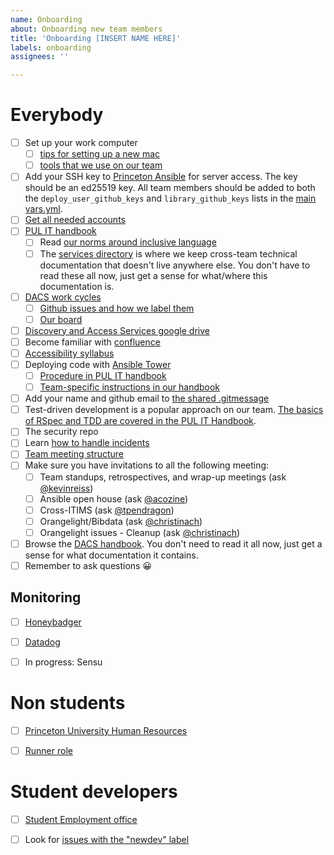```yaml
---
name: Onboarding
about: Onboarding new team members
title: 'Onboarding [INSERT NAME HERE]'
labels: onboarding
assignees: ''

---
```


# Everybody

- [ ] Set up your work computer
    - [ ] [tips for setting up a new mac](https://github.com/pulibrary/pul-it-handbook/blob/main/services/new_mac_setup.md)
    - [ ] [tools that we use on our team](https://github.com/pulibrary/dacs_handbook/blob/main/tools.md)
- [ ] Add your SSH key to [Princeton Ansible](https://github.com/pulibrary/princeton_ansible/blob/main/group_vars/all/vars.yml) for server access. The key should be an ed25519 key. All team members should be added to both the `deploy_user_github_keys` and `library_github_keys` lists in the [main vars.yml](https://github.com/pulibrary/princeton_ansible/blob/main/group_vars/all/vars.yml).
- [ ] [Get all needed accounts](https://github.com/pulibrary/dacs_handbook/blob/main/accounts.md) 
- [ ] [PUL IT handbook](https://github.com/pulibrary/pul-it-handbook)
    - [ ] Read [our norms around inclusive language](https://github.com/pulibrary/pul-it-handbook/blob/main/norms/inclusive_language.md)
    - [ ] The [services directory](https://github.com/pulibrary/pul-it-handbook/tree/main/services) is where we keep cross-team technical documentation that doesn't live anywhere else.  You don't have to read these all now, just get a sense for what/where this documentation is. 
- [ ] [DACS work cycles](https://github.com/pulibrary/dacs_handbook/blob/main/work-cycles.md)
    - [ ] [Github issues and how we label them](https://github.com/pulibrary/dacs_handbook/blob/main/issues-and-labels.md)
    - [ ] [Our board](https://github.com/pulibrary/dacs_handbook/blob/main/board.md)
- [ ] [Discovery and Access Services google drive](https://drive.google.com/drive/folders/1rSAXeVtSKQ_uvo1P7OFMvECNwoKZlsS_)
- [ ] Become familiar with [confluence](https://pul-confluence.atlassian.net/wiki/spaces/PUL/overview?mode=global)
- [ ] [Accessibility syllabus](https://github.com/pulibrary/dacs_handbook/blob/main/Accessibility/accessibility_syllabus.md)
- [ ] Deploying code with [Ansible Tower](https://ansible-tower.princeton.edu/)
    - [ ] [Procedure in PUL IT handbook](https://github.com/pulibrary/pul-it-handbook/blob/main/services/deployment.md)
    - [ ] [Team-specific instructions in our handbook](https://github.com/pulibrary/dacs_handbook/blob/main/deploying-code.md)
- [ ] Add your name and github email to [the shared .gitmessage](https://github.com/pulibrary/pul-it-handbook/blob/main/gitmessage.md)
- [ ] Test-driven development is a popular approach on our team.  [The basics of RSpec and TDD are covered in the PUL IT Handbook](https://github.com/pulibrary/pul-it-handbook/blob/main/training-curriculum/ruby-rspec.md).
- [ ] The security repo
- [ ] Learn [how to handle incidents](https://github.com/pulibrary/dacs_handbook/blob/main/incidents.md)
- [ ] [Team meeting structure](https://github.com/pulibrary/dacs_handbook/blob/main/meetings.md)
- [ ] Make sure you have invitations to all the following meeting:
    - [ ] Team standups, retrospectives, and wrap-up meetings (ask [@kevinreiss](https://github.com/kevinreiss))
    - [ ] Ansible open house (ask [@acozine](https://github.com/acozine))
    - [ ] Cross-ITIMS (ask [@tpendragon](https://github.com/tpendragon))
    - [ ] Orangelight/Bibdata (ask [@christinach](https://github.com/christinach))
    - [ ] Orangelight issues - Cleanup (ask [@christinach](https://github.com/christinach))
- [ ] Browse the [DACS handbook](https://pulibrary.github.io/dacs_handbook/).  You don't need to read it all now, just get a sense for what documentation it contains.
- [ ] Remember to ask questions 😀

## Monitoring

- [ ] [Honeybadger](https://app.honeybadger.io/projects)
- [ ] [Datadog](https://app.datadoghq.com/logs)
- [ ] In progress: Sensu
 

# Non students  
- [ ] [Princeton University Human Resources](https://hr.princeton.edu/)
- [ ] [Runner role](https://github.com/pulibrary/dacs_handbook/blob/main/runner.md)


# Student developers

- [ ] [Student Employment office](https://finaid.princeton.edu/student-employment)
- [ ] Look for [issues with the "newdev"
  label](https://github.com/search?q=repo%3Apulibrary%2Ffirestone_locator+repo%3Apulibrary%2Flockers_and_study_spaces+repo%3Apulibrary%2Frepecwp+repo%3Apulibrary%2Fmudd-dbs+repo%3Apulibrary%2Fdiscoveryutils+repo%3Apulibrary%2Frecap+repo%3Apulibrary%2Fbibdata+repo%3Apulibrary%2Fspecial_collections+repo%3Apulibrary%2Ffriends_of_pul+repo%3Apulibrary%2Fresearchdata+repo%3Apulibrary%2FDSS+repo%3Apulibrary%2Frequests+repo%3Apulibrary%2Flib_jobs+repo%3Apulibrary%2Fbyzantine_translations+repo%3Apulibrary%2Fpul_library_drupal+repo%3Apulibrary%2Fapprovals+repo%3Apulibrary%2Fgeaccirc+repo%3Apulibrary%2Forangelight+repo%3Apulibrary%2Faspace_helpers+repo%3APrincetonUniversityLibrary/pas-craft3+label%3A"newdev"+state%3Aopen&type=Issues&ref=advsearch&l=&l=)

